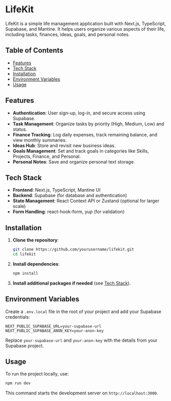 # LifeKit

LifeKit is a simple life management application built with Next.js, TypeScript, Supabase, and Mantine. It helps users organize various aspects of their life, including tasks, finances, ideas, goals, and personal notes.

## Table of Contents

- [Features](#features)
- [Tech Stack](#tech-stack)
- [Installation](#installation)
- [Environment Variables](#environment-variables)
- [Usage](#usage)

## Features

- **Authentication**: User sign-up, log-in, and secure access using Supabase.
- **Task Management**: Organize tasks by priority (High, Medium, Low) and status.
- **Finance Tracking**: Log daily expenses, track remaining balance, and view monthly summaries.
- **Ideas Hub**: Store and revisit new business ideas.
- **Goals Management**: Set and track goals in categories like Skills, Projects, Finance, and Personal.
- **Personal Notes**: Save and organize personal text storage.

## Tech Stack

- **Frontend**: Next.js, TypeScript, Mantine UI
- **Backend**: Supabase (for database and authentication)
- **State Management**: React Context API or Zustand (optional for larger scale)
- **Form Handling**: react-hook-form, yup (for validation)

## Installation

1. **Clone the repository**:

   ```bash
   git clone https://github.com/yourusername/lifekit.git
   cd lifekit
   ```

2. **Install dependencies**:

   ```bash
   npm install
   ```

3. **Install additional packages if needed** (see [Tech Stack](#tech-stack)).

## Environment Variables

Create a `.env.local` file in the root of your project and add your Supabase credentials:

```env
NEXT_PUBLIC_SUPABASE_URL=your-supabase-url
NEXT_PUBLIC_SUPABASE_ANON_KEY=your-anon-key
```

Replace `your-supabase-url` and `your-anon-key` with the details from your Supabase project.

## Usage

To run the project locally, use:

```bash
npm run dev
```

This command starts the development server on `http://localhost:3000`.
